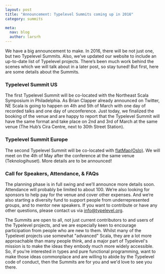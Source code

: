 ```yaml
---
layout: post
title: "Announcement: Typelevel Summits coming up in 2016"
category: summits

meta:
  nav: blog
  author: larsrh
---
```


We have a big announcement to make. In 2016, there will be not just one, but
two Typelevel Summits. Also, we’ve updated our website to include an up-to-date
list of Typelevel projects. There’s been much work behind the scenes which we
will talk about in a later post, so stay tuned!  But first, here are some
details about the Summits.

### Typelevel Summit US

The first Typelevel Summit will be co-located with the Northeast Scala
Symposium in Philadelphia. As Brian Clapper already announced on Twitter, NE
Scala is going to happen on 4th and 5th of March with one day of recorded talks
and one day of unconference. Just today, we finalized the booking of the venue
and are happy to report that the Typelevel Summit will have the same format and
take place on 2nd and 3rd of March at the same venue (The Hub’s Cira Centre,
next to 30th Street Station).

### Typelevel Summit Europe

The second Typelevel Summit will be co-located with
[flatMap(Oslo)](http://2016.flatmap.no/). We will meet on the 4th of May after
the conference at the same venue (Teknologihuset). More details are to be
announced!

### Call for Speakers, Attendance, & FAQs

The planning phase is in full swing and we’ll announce more details soon.
Attendance will probably be limited to about 100. We’re also looking for
sponsors to help pay for the venue and cover other expenses. And we’re also
starting a diversity fund to support people from underrepresented groups, and
to mentor new speakers. If you want to contribute or have any other questions,
please contact us via [info@typelevel.org](mailto:info@typelevel.org).

The Summits are open to all, not just current contributors to and users of the
Typelevel projects, and we are especially keen to encourage participation from
people who are new to them. Whilst many of the Typelevel projects use somewhat
"advanced" Scala, they are a lot more approachable than many people think, and
a major part of Typelevel's mission is to make the ideas they embody much more
widely accessible. So, if you're interested in types and pure functional
programming, want to make those ideas commonplace and are willing to abide by
the Typelevel code of conduct, then the Summits are for you and we'd love to
see you there.
